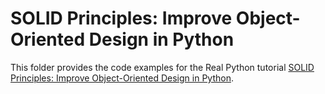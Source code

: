 # SOLID Principles: Improve Object-Oriented Design in Python

This folder provides the code examples for the Real Python tutorial [SOLID Principles: Improve Object-Oriented Design in Python](https://realpython.com/solid-principles-python/).
